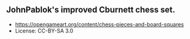## JohnPablok's improved Cburnett chess set.

* <https://opengameart.org/content/chess-pieces-and-board-squares>
* License: CC-BY-SA 3.0